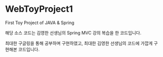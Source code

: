 # WebToyProject1
First Toy Project of JAVA &amp; Spring

해당 소스 코드는 김영한 선생님의 Spring MVC 강의 복습을 한 코드입니다.

최대한 구글링을 통해 공부하며 구현하였고, 최대한 김영한 선생님의 코드에 가깝게 구현해본 코드입니다. 
